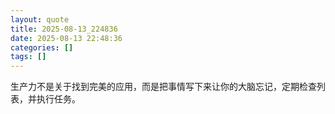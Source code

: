 ```yaml
---
layout: quote
title: 2025-08-13_224836
date: 2025-08-13 22:48:36
categories: []
tags: []
---
```


生产力不是关于找到完美的应用，而是把事情写下来让你的大脑忘记，定期检查列表，并执行任务。